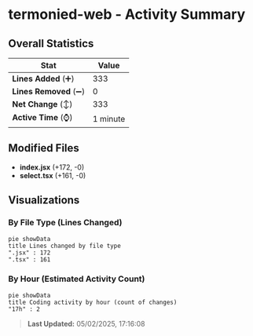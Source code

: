 # termonied-web - Activity Summary 

## Overall Statistics

| Stat                   | Value                                                             |
| ---------------------- | ----------------------------------------------------------------- |
| **Lines Added** (➕)   | 333                                          |
| **Lines Removed** (➖) | 0                                        |
| **Net Change** (↕)    | 333                |
| **Active Time** (⌚)   | 1 minute |


## Modified Files
- **index.jsx** (+172, -0)
- **select.tsx** (+161, -0)

## Visualizations

### By File Type (Lines Changed)

```mermaid
pie showData
title Lines changed by file type
".jsx" : 172
".tsx" : 161
```

### By Hour (Estimated Activity Count)

```mermaid
pie showData
title Coding activity by hour (count of changes)
"17h" : 2
```


> **Last Updated:** 05/02/2025, 17:16:08